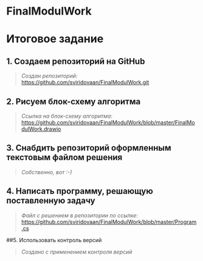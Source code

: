 # FinalModulWork
# **Итоговое задание**
## 1. Создаем репозиторий на GitHub
> *Создан репозиторий:*
https://github.com/sviridovaan/FinalModulWork.git

## 2. Рисуем блок-схему алгоритма
> *Ссылка на блок-схему алгоритма*:
https://github.com/sviridovaan/FinalModulWork/blob/master/FinalModulWork.drawio 

## 3. Снабдить репозиторий оформленным текстовым файлом решения
> *Собственно, вот :-)*

## 4. Написать программу, решающую поставленную задачу
> *Файл с решением в репозитории по ссылке:*
https://github.com/sviridovaan/FinalModulWork/blob/master/Program.cs

##5. Использовать контроль версий

> *Создано с применением контроля версий*
